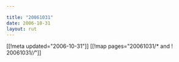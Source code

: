 ```yaml
---

title: "20061031"
date: 2006-10-31
layout: rut
---
```


[[!meta updated="2006-10-31"]]
[[!map pages="20061031/* and ! 20061031/*/*"]]
